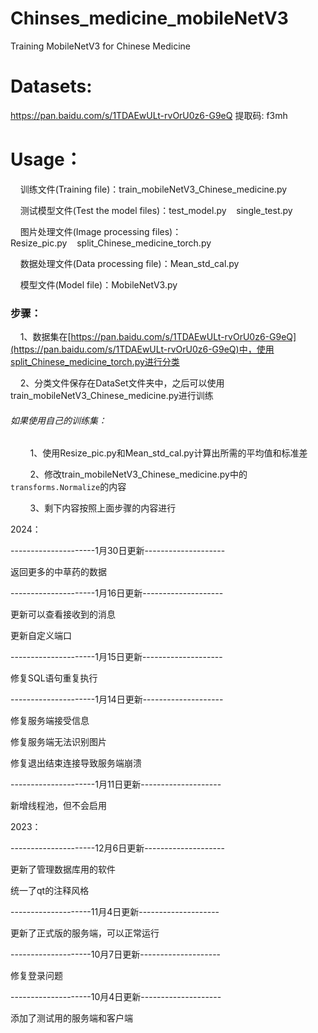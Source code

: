 # Chinses_medicine_mobileNetV3

Training MobileNetV3 for Chinese Medicine

# Datasets:

https://pan.baidu.com/s/1TDAEwULt-rvOrU0z6-G9eQ 提取码: f3mh 

# Usage：

    训练文件(Training file)：train_mobileNetV3_Chinese_medicine.py

    测试模型文件(Test the model files)：test_model.py    single_test.py

    图片处理文件(Image processing files)：Resize_pic.py    split_Chinese_medicine_torch.py

    数据处理文件(Data processing file)：Mean_std_cal.py

    模型文件(Model file)：MobileNetV3.py

### 步骤：

    1、数据集在[https://pan.baidu.com/s/1TDAEwULt-rvOrU0z6-G9eQ](https://pan.baidu.com/s/1TDAEwULt-rvOrU0z6-G9eQ)中，使用split_Chinese_medicine_torch.py进行分类

    2、分类文件保存在DataSet文件夹中，之后可以使用train_mobileNetV3_Chinese_medicine.py进行训练

###### 如果使用自己的训练集：

        1、使用Resize_pic.py和Mean_std_cal.py计算出所需的平均值和标准差

        2、修改train_mobileNetV3_Chinese_medicine.py中的`transforms.Normalize`的内容

        3、剩下内容按照上面步骤的内容进行

2024：

---------------------1月30日更新--------------------

返回更多的中草药的数据

---------------------1月16日更新--------------------

更新可以查看接收到的消息

更新自定义端口

---------------------1月15日更新--------------------

修复SQL语句重复执行

---------------------1月14日更新--------------------

修复服务端接受信息

修复服务端无法识别图片

修复退出结束连接导致服务端崩溃

---------------------1月11日更新--------------------

新增线程池，但不会启用

2023：

---------------------12月6日更新--------------------

更新了管理数据库用的软件

统一了qt的注释风格    

--------------------11月4日更新--------------------

更新了正式版的服务端，可以正常运行

--------------------10月7日更新--------------------

修复登录问题

--------------------10月4日更新--------------------

添加了测试用的服务端和客户端
